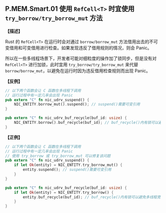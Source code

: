 ## P.MEM.Smart.01 使用 `RefCell<T>` 时宜使用 `try_borrow/try_borrow_mut` 方法

**【描述】**

Rust 的 `RefCell<T>` 在运行时会对通过 `borrow/borrow_mut` 方法借用出去的不可变借用和可变借用进行检查。如果发现违反了借用规则的情况，则会 Panic。

所以在一些多线程场景下，开发者可能对细粒度的操作加了锁同步，但是没有对 `RefCell<T>` 进行加锁，此时宜用 `try_borrow/try_borrow_mut` 来代替
`borrow/borrow_mut`，以避免在运行时因为违反借用检查规则而出现 Panic。

**【反例】**

```rust
// 以下两个函数会让 C 函数在多线程下调用
// 运行过程中有一定几率会出现 Panic
pub extern "C" fn nic_udrv_suspend() {
    NIC_ENTITY.borrow_mut().suspend(); // suspend()需要可变引用
}

pub extern "C" fn nic_udrv_buf_recycle(buf_id: usize) {
    NIC_ENTITY.borrow().buf_recycle(buf_id); // buf_recycle()内有锁可以避免多线程竞争
}
```

**【正例】**

```rust
// 以下两个函数会让 C 函数在多线程下调用
// 运行过程中有一定几率会出现 Panic
// 使用 try_borrow 或 try_borrow_mut 可以修复该问题
pub extern "C" fn nic_udrv_suspend() {
    if let Ok(entity) = NIC_ENTITY.try_borrow_mut() {
        entity.suspend(); // suspend()需要可变引用
    }
}

pub extern "C" fn nic_udrv_buf_recycle(buf_id: usize) {
    if let Ok(entity) = NIC_ENTITY.try_borrow() {
        entity.buf_recycle(buf_id); // buf_recycle()内有锁可以避免多线程竞争
    }
}
```

